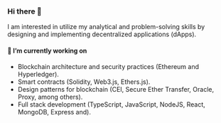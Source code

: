 ### Hi there 👋

I am interested in utilize my analytical and problem-solving skills by designing and implementing decentralized applications (dApps).

#### 🔭 I’m currently working on

- Blockchain architecture and security practices (Ethereum and Hyperledger).
- Smart contracts (Solidity, Web3.js, Ethers.js).
- Design patterns for blockchain (CEI, Secure Ether Transfer, Oracle, Proxy, among others).
- Full stack development (TypeScript, JavaScript, NodeJS, React, MongoDB, Express and).

<!--
**AleRapchan/AleRapchan** is a ✨ _special_ ✨ repository because its `README.md` (this file) appears on your GitHub profile.

Here are some ideas to get you started:

- 🔭 I’m currently working on ...
- 🌱 I’m currently learning ...
- 👯 I’m looking to collaborate on ...
- 🤔 I’m looking for help with ...
- 💬 Ask me about ...
- 📫 How to reach me: ...
- 😄 Pronouns: ...
- ⚡ Fun fact: ...
-->
